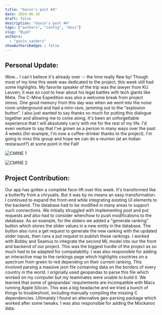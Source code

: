 ```yaml
---
title: "Gavin's post #4"
date: 2024-06-10
draft: false
description: "Gavin's post #4"
tags: ["authors", "config", "docs"]
slug: "BLp4"
authors:
  - "gavin_sanders"
showAuthorsBadges : false
---
```


## Personal Update:

Wow... I can't believe it's already over -- the time really flew by! Though most of my time this week was dedicated to the project, this week still had some highlights. My favorite speaker of the trip was the lawyer from KU Leuven; it was so cool to hear about his legal battles with tech giants like Meta. The C-Mine Expedition was also a welcome break from project stress. One good memory from this day was when we went into the noise room underground and had a mini-rave, jamming out to the "explosion button". I also just wanted to say thanks so much for putting this dialogue together and allowing me to come along. It's been an unforgettable experience that I will absolutely carry with me for the rest of my life. I'd even venture to say that I've grown as a person in many ways over the past 4 weeks (for example, I'm now a coffee-drinker thanks to the project). I'm going to miss this group and hope we can do a reunion (at an Indian restaraunt?) at some point in the Fall!


![CMINE 1](https://lh3.googleusercontent.com/pw/AP1GczOzm8BFe3c05x-9-EqfFfTc9v4rjkHy_r-SYubnZKcoRRRoAUITwgAYMOjCHgKA2mEfRIpqyBuiMoSBxVGcajj9HjdyoM-Ld0vbOV9EBkY5RaDOTUjt=w2400)

![CMINE 2](https://lh3.googleusercontent.com/pw/AP1GczNhqoeYf861ZJCtaNe4Fbq4zrIKNXmBoHO7A3gHGFVx0_urrH8WhjpBpx-lBAavbQ-jDwx7nhJH7O6KrqrJc4SSy47gQjeQpsaGK9i7yY_9JhCtLsIq=w2400)


## Project Contribution:

Our app has gotten a complete face-lift over this week. It's transformed like a butterfly from a chrysalis. But it was by no means an easy transformation. I continued to expand the front-end while integrating existing UI elements to the backend. The database had to be modified in many areas to support such connections. We initially struggled with implementing post and put requests and also had to consider when/how to push modifications to the database. As an example, for the sliders we added a "generate ranking" button which stores the slider values in a new entity in the database. The button also runs a get request to generate the new ranking with the updated slider inputs, then runs a put request to publish these rankings. I worked with Bobby and Seamus to integrate the second ML model into our the front and backend of our project. This was the biggest hurdle of the project as so much had to be adapted for compatability. I was also responsible for adding an interactive map to the rankings page which highlights countries on a spectrum from green to red depending on their current ranking. This involved parsing a massive json file containing data on the borders of every country in the world. I originally used geopandas to parse this file which worked on my computer but my teammates were unable to build it. We learned that some of geopandas' requirements are incompatible with Macs running Apple Silicon. This was a big headache and we tried a bunch of things to troubleshoot, including manually compiling the missing C dependencies. Ultimately I found an alternative geo-parsing package which worked after some tweaks. I was also responsible for adding the Mockaroo data.

